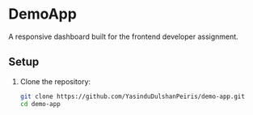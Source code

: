 # DemoApp

A responsive dashboard built for the frontend developer assignment.

## Setup
1. Clone the repository:
   ```bash
   git clone https://github.com/YasinduDulshanPeiris/demo-app.git
   cd demo-app
